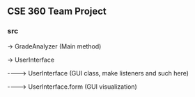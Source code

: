 ## CSE 360 Team Project

### src

-> GradeAnalyzer (Main method)

-> UserInterface
  

  ----> UserInterface (GUI class, make listeners and such here)
      
  ----> UserInterface.form (GUI visualization) 
